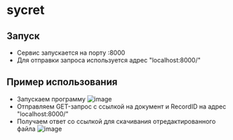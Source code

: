 # sycret
## Запуск
* Сервис запускается на порту :8000
* Для отправки запроса используется адрес "localhost:8000/"
## Пример использования
* Запускаем программу
![image](https://user-images.githubusercontent.com/91099985/172182690-617fc4f9-0ddf-4518-806b-adb2684dd8de.png)
* Отправляем GET-запрос с ссылкой на документ и RecordID на адрес "localhost:8000/"
* Получаем ответ со ссылкой для скачивания отредактированного файла
![image](https://user-images.githubusercontent.com/91099985/172182883-30b26dee-e051-4c7f-a3f9-7b8c06380956.png)
